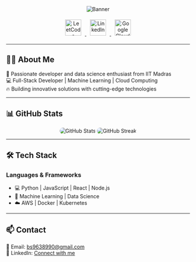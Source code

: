 <!-- 🌟 PROFILE BANNER 🌟 -->
<div align="center">

<!-- Capsule Animated Banner -->
<img src="https://capsule-render.vercel.app/api?type=waving&color=F59E42:6366F1:06B6D4&height=120&section=header&text=Bhaskar%20Sharma%20%7C%20IITM%20DS%20%7C%20Techie&fontColor=white&fontSize=34&animation=twinkle" alt="Banner" />

<!-- Social Icons -->
<p style="margin: 20px 0;">
  <a href="https://leetcode.com/01Bhaskar-dev" target="_blank">
    <img src="https://cdn.jsdelivr.net/gh/devicons/devicon/icons/leetcode/leetcode-original.svg" alt="LeetCode" width="44" height="44" style="margin: 0 10px;" />
  </a>
  <a href="https://linkedin.com/in/bhaskar-dev" target="_blank">
    <img src="https://cdn.jsdelivr.net/gh/devicons/devicon/icons/linkedin/linkedin-original.svg" alt="LinkedIn" width="44" height="44" style="margin: 0 10px;" />
  </a>
  <a href="https://cloud.google.com" target="_blank">
    <img src="https://upload.wikimedia.org/wikipedia/commons/5/5f/Google_Cloud_Icon.png" alt="Google Cloud" width="44" height="44" style="margin: 0 10px;" />
  </a>
</p>

</div>

---

## 👨‍💻 About Me

🚀 Passionate developer and data science enthusiast from IIT Madras  
💻 Full-Stack Developer | Machine Learning | Cloud Computing  
🔥 Building innovative solutions with cutting-edge technologies

---

## 📊 GitHub Stats

<div align="center">
  <img src="https://github-readme-stats.vercel.app/api?username=01Bhaskar-dev&show_icons=true&theme=synthwave&hide_border=true&bg_color=0d1117&title_color=00f0ff&icon_color=ff004c&text_color=ffffff&ring_color=00f0ff" alt="GitHub Stats" style="border-radius: 15px;" />
  <img src="https://github-readme-streak-stats.herokuapp.com/?user=01Bhaskar-dev&theme=synthwave&hide_border=true&background=0d1117&stroke=00f0ff&ring=00f0ff&fire=ff004c&currStreakLabel=00f0ff" alt="GitHub Streak" style="border-radius: 15px;" />
</div>

---

## 🛠️ Tech Stack

### Languages & Frameworks
- 💻 Python | JavaScript | React | Node.js
- 🤖 Machine Learning | Data Science
- ☁️ AWS | Docker | Kubernetes

---

## 📫 Contact

📧 Email: bs9638990@gmail.com  
🔗 LinkedIn: [Connect with me](https://linkedin.com/in/bhaskar-dev)
